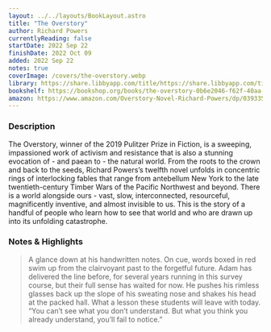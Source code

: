 ```yaml
---
layout: ../../layouts/BookLayout.astro
title: "The Overstory"
author: Richard Powers
currentlyReading: false
startDate: 2022 Sep 22
finishDate: 2022 Oct 09
added: 2022 Sep 22
notes: true
coverImage: /covers/the-overstory.webp
library: https://share.libbyapp.com/title/https://share.libbyapp.com/title/3360345
bookshelf: https://bookshop.org/books/the-overstory-0b6e2046-f62f-40aa-8589-97b751cbcfc8/9780393356687
amazon: https://www.amazon.com/Overstory-Novel-Richard-Powers/dp/039335668X
---
```


### Description
The Overstory, winner of the 2019 Pulitzer Prize in Fiction, is a sweeping, impassioned work of activism and resistance that is also a stunning evocation of - and paean to - the natural world. From the roots to the crown and back to the seeds, Richard Powers’s twelfth novel unfolds in concentric rings of interlocking fables that range from antebellum New York to the late twentieth-century Timber Wars of the Pacific Northwest and beyond. There is a world alongside ours - vast, slow, interconnected, resourceful, magnificently inventive, and almost invisible to us. This is the story of a handful of people who learn how to see that world and who are drawn up into its unfolding catastrophe.

### Notes & Highlights
> A glance down at his handwritten notes. On cue, words boxed in red swim up from the clairvoyant past to the forgetful future. Adam has delivered the line before, for several years running in this survey course, but their full sense has waited for now. He pushes his rimless glasses back up the slope of his sweating nose and shakes his head at the packed hall. What a lesson these students will leave with today.  
> “You can’t see what you don’t understand. But what you think you already understand, you’ll fail to notice.”  
